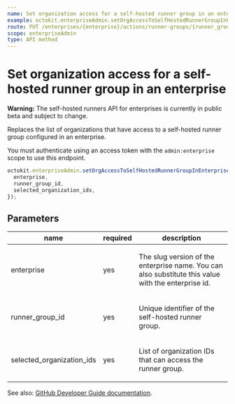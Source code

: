 ```yaml
---
name: Set organization access for a self-hosted runner group in an enterprise
example: octokit.enterpriseAdmin.setOrgAccessToSelfHostedRunnerGroupInEnterprise({ enterprise, runner_group_id, selected_organization_ids })
route: PUT /enterprises/{enterprise}/actions/runner-groups/{runner_group_id}/organizations
scope: enterpriseAdmin
type: API method
---
```


# Set organization access for a self-hosted runner group in an enterprise

**Warning:** The self-hosted runners API for enterprises is currently in public beta and subject to change.

Replaces the list of organizations that have access to a self-hosted runner group configured in an enterprise.

You must authenticate using an access token with the `admin:enterprise` scope to use this endpoint.

```js
octokit.enterpriseAdmin.setOrgAccessToSelfHostedRunnerGroupInEnterprise({
  enterprise,
  runner_group_id,
  selected_organization_ids,
});
```

## Parameters

<table>
  <thead>
    <tr>
      <th>name</th>
      <th>required</th>
      <th>description</th>
    </tr>
  </thead>
  <tbody>
    <tr><td>enterprise</td><td>yes</td><td>

The slug version of the enterprise name. You can also substitute this value with the enterprise id.

</td></tr>
<tr><td>runner_group_id</td><td>yes</td><td>

Unique identifier of the self-hosted runner group.

</td></tr>
<tr><td>selected_organization_ids</td><td>yes</td><td>

List of organization IDs that can access the runner group.

</td></tr>
  </tbody>
</table>

See also: [GitHub Developer Guide documentation](https://developer.github.com/v3/enterprise-admin/actions/#set-organization-access-to-a-self-hosted-runner-group-in-an-enterprise).
